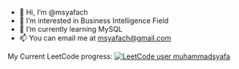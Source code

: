 - 👋 Hi, I’m @msyafach
- 👀 I’m interested in Business Intelligence Field
- 🌱 I’m currently learning MySQL
- 📫 You can email me at msyafach@gmail.com

My Current LeetCode progress:
[![LeetCode user muhammadsyafa](https://img.shields.io/badge/dynamic/json?style=for-the-badge&labelColor=black&color=%23ffa116&label=Solved&query=solvedOverTotal&url=https%3A%2F%2Fleetcode-badge.vercel.app%2Fapi%2Fusers%2Fmuhammadsyafa&logo=leetcode&logoColor=yellow)](https://leetcode.com/muhammadsyafa/)
<!---
msyafach/msyafach is a ✨ special ✨ repository because its `README.md` (this file) appears on your GitHub profile.
You can click the Preview link to take a look at your changes.
--->
